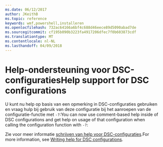 ```yaml
---
ms.date: 06/12/2017
author: JKeithB
ms.topic: reference
keywords: wmf,powershell,installeren
ms.openlocfilehash: 732ac64166a6bf4c688d46eece89d5090abad7de
ms.sourcegitcommit: cf195b090b3223fa4917206dfec7f0b603873cdf
ms.translationtype: MT
ms.contentlocale: nl-NL
ms.lasthandoff: 04/09/2018
---
```

# <a name="help-support-for-dsc-configurations"></a><span data-ttu-id="60ce3-102">Help-ondersteuning voor DSC-configuraties</span><span class="sxs-lookup"><span data-stu-id="60ce3-102">Help support for DSC configurations</span></span>

<span data-ttu-id="60ce3-103">U kunt nu help op basis van een opmerking in DSC-configuraties gebruiken en vraag hulp bij gebruik van deze configuratie bij het aanroepen van de configuratie-functie met `-?`:</span><span class="sxs-lookup"><span data-stu-id="60ce3-103">You can now use comment-based help inside of DSC configurations and get help on usage of that configuration when calling the configuration function with `-?`:</span></span>

<span data-ttu-id="60ce3-104">Zie voor meer informatie [schrijven van help voor DSC-configuraties](https://msdn.microsoft.com/powershell/dsc/confighelp).</span><span class="sxs-lookup"><span data-stu-id="60ce3-104">For more information, see [Writing help for DSC configurations](https://msdn.microsoft.com/powershell/dsc/confighelp).</span></span>